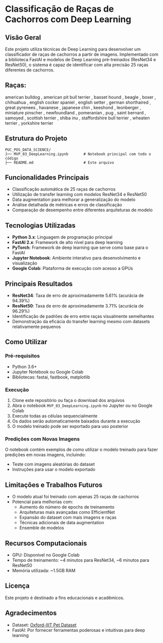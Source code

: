 # Classificação de Raças de Cachorros com Deep Learning

## Visão Geral
Este projeto utiliza técnicas de Deep Learning para desenvolver um classificador de raças de cachorros a partir de imagens. Implementado com a biblioteca FastAI e modelos de Deep Learning pré-treinados (ResNet34 e ResNet50), o sistema é capaz de identificar com alta precisão 25 raças diferentes de cachorros.

## Raças:
 american bulldog ,  american pit bull terrier ,  basset hound ,  beagle ,  boxer ,  chihuahua ,  english cocker spaniel ,  english setter ,  german shorthaired ,  great pyrenees ,  havanese ,  japanese chin ,  keeshond ,  leonberger ,  miniature pinscher ,  newfoundland ,  pomeranian ,  pug ,  saint bernard ,  samoyed ,  scottish terrier ,  shiba inu ,  staffordshire bull terrier ,  wheaten terrier ,  yorkshire terrier 

## Estrutura do Projeto
```
PUC_POS_DATA_SCIENCE/
├── MVP_03_DeepLearning.ipynb       # Notebook principal com todo o código
├── README.md                       # Este arquivo
```

## Funcionalidades Principais
- Classificação automática de 25 raças de cachorros
- Utilização de transfer learning com modelos ResNet34 e ResNet50
- Data augmentation para melhorar a generalização do modelo
- Análise detalhada de métricas e erros de classificação
- Comparação de desempenho entre diferentes arquiteturas de modelo

## Tecnologias Utilizadas
- **Python 3.x**: Linguagem de programação principal
- **FastAI 2.x**: Framework de alto nível para deep learning
- **PyTorch**: Framework de deep learning que serve como base para o FastAI
- **Jupyter Notebook**: Ambiente interativo para desenvolvimento e visualização
- **Google Colab**: Plataforma de execução com acesso a GPUs

## Principais Resultados
- **ResNet34**: Taxa de erro de aproximadamente 5.61% (acurácia de 94.39%)
- **ResNet50**: Taxa de erro de aproximadamente 3.71% (acurácia de 96.29%)
- Identificação de padrões de erro entre raças visualmente semelhantes
- Demonstração da eficácia do transfer learning mesmo com datasets relativamente pequenos

## Como Utilizar

### Pré-requisitos
- Python 3.6+
- Jupyter Notebook ou Google Colab
- Bibliotecas: fastai, fastbook, matplotlib

### Execução
1. Clone este repositório ou faça o download dos arquivos
2. Abra o notebook `MVP_03_DeepLearning.ipynb` no Jupyter ou no Google Colab
3. Execute todas as células sequencialmente
4. Os dados serão automaticamente baixados durante a execução
5. O modelo treinado pode ser exportado para uso posterior

### Predições com Novas Imagens
O notebook contém exemplos de como utilizar o modelo treinado para fazer predições em novas imagens, incluindo:
- Teste com imagens aleatórias do dataset
- Instruções para usar o modelo exportado

## Limitações e Trabalhos Futuros
- O modelo atual foi treinado com apenas 25 raças de cachorros
- Potencial para melhorias com:
  - Aumento do número de epochs de treinamento
  - Arquiteturas mais avançadas como EfficientNet
  - Expansão do dataset com mais imagens e raças
  - Técnicas adicionais de data augmentation
  - Ensemble de modelos

## Recursos Computacionais
- GPU: Disponível no Google Colab
- Tempo de treinamento: ~4 minutos para ResNet34, ~6 minutos para ResNet50
- Memória utilizada: ~1.5GB RAM


## Licença
Este projeto é destinado a fins educacionais e acadêmicos.

## Agradecimentos
- Dataset: [Oxford-IIIT Pet Dataset](https://www.robots.ox.ac.uk/~vgg/data/pets/)
- FastAI: Por fornecer ferramentas poderosas e intuitivas para deep learning
